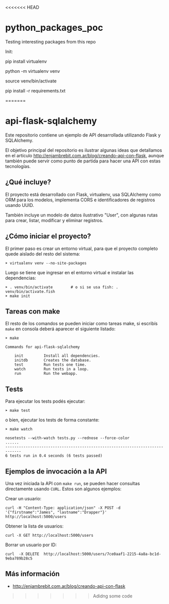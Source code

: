 <<<<<<< HEAD
# python_packages_poc
Testing interesting packages from this repo

Init:

pip install virtualenv

python -m virtualenv venv

source venv/bin/activate

pip install -r requirements.txt

=======
# api-flask-sqlalchemy

Este repositorio contiene un ejemplo de API desarrollada utilizando
Flask y SQLAlchemy.

El objetivo principal del repositorio es ilustrar algunas ideas que detallamos
en el artículo http://enjambrebit.com.ar/blog/creando-api-con-flask, aunque
también puede servir como punto de partida para hacer una API con estas
tecnologías.

## ¿Qué incluye?

El proyecto está desarrollado con Flask, virtualenv, usa SQLAlchemy como ORM
para los modelos, implementa CORS e identificadores de registros usando UUID.

También incluye un modelo de datos ilustrativo "User", con algunas rutas
para crear, listar, modificar y eliminar registros.


## ¿Cómo iniciar el proyecto?

El primer paso es crear un entorno virtual, para que el proyecto completo
quede aislado del resto del sistema:


    ➤ virtualenv venv --no-site-packages


Luego se tiene que ingresar en el entorno virtual e instalar las dependencias:


    ➤ . venv/bin/activate        # o si se usa fish: . venv/bin/activate.fish
    ➤ make init


## Tareas con make

El resto de los comandos se pueden iniciar como tareas make, si escribís
``make`` en consola deberá aparecer el siguiente listado:

    ➤ make

    Commands for api-flask-sqlalchemy

        init         Install all dependencies.
        initdb       Creates the database.
        test         Run tests one time.
        watch        Run tests in a loop.
        run          Run the webapp.


## Tests

Para ejecutar los tests podés ejecutar:

    ➤ make test

o bien, ejecutar los tests de forma constante:


    ➤ make watch

    nosetests --with-watch tests.py --rednose --force-color
    ......
    -----------------------------------------------------------------------------
    6 tests run in 0.4 seconds (6 tests passed)



## Ejemplos de invocación a la API

Una vez iniciada la API con ``make run``, se pueden hacer consultas directamente
usando ``CURL``. Estos son algunos ejemplos:

Crear un usuario:

    curl -H "Content-Type: application/json" -X POST -d '{"firstname":"James", "lastname":"Drapper"}' http://localhost:5000/users

Obtener la lista de usuarios:

    curl -X GET http://localhost:5000/users

Borrar un usuario por ID:

    curl  -X DELETE  http://localhost:5000/users/7ce0aaf1-2215-4a8a-bc1d-9eba789b28c5


## Más información

- http://enjambrebit.com.ar/blog/creando-api-con-flask
>>>>>>> Adidng some code
